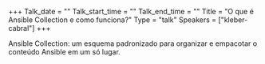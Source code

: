 +++
Talk_date = ""
Talk_start_time = ""
Talk_end_time = ""
Title = "O que é Ansible Collection e como funciona?"
Type = "talk"
Speakers = ["kleber-cabral"]
+++

Ansible Collection: um esquema padronizado para organizar e empacotar o conteúdo Ansible em um só lugar.